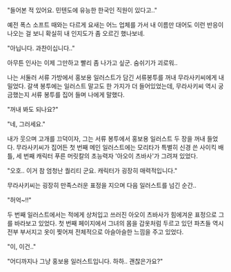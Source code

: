 "들어본 적 있어요. 민텐도에 유능한 한국인 직원이 있다고.."

예전 폭스 소프트 때와는 다르게 요새는 어느 업체를 가서 내 이름만 대어도 이런 반응이 나오는 걸 보니 확실히 내 인지도가 좀 오르긴 했나보네.

"아닙니다. 과찬이십니다.."

아무튼 인사는 이제 그만하고 빨리 좀 나가고 싶군. 숨쉬기가 괴로워..

나는 서둘러 서류 가방에서 홍보용 일러스트가 담긴 서류봉투를 꺼내 무라사키씨에게 내밀었다. 갈색 봉투에는 일러스트 말고도 한 가지가 더 들어있었는데, 무라사키씨 역시 궁금했는지 서류 봉투를 집어 들며 나에게 말했다.

"꺼내 봐도 되나요?"

"네, 그러세요."

내가 웃으며 고개를 끄덕이자, 그는 서류 봉투에서 홍보용 일러스트 두 장을 꺼내 들었다. 무라사키씨가 집어든 첫 번째 메인 일러스트에는 모리타가 특별히 신경 쓴 사이킥 배틀, 세 번째 캐릭터 푸른 머릿칼의 초능력자 '아오이 츠바사'가 그려져 있었다. 

"오호.. 이거 참 엄청난 퀄리티 군요. 캐릭터가 굉장히 매력적입니다."

무라사키씨는 굉장히 만족스러운 표정을 지으며 다음 일러스트를 넘긴 순간..

"허억~!!"

두 번째 일러스트에서는 적에게 상처입고 쓰러진 아오이 츠바사가 힘에겨운 표정으로 그를 바라보고 있었다. 첫 번째 페이지에서 그녀의 몸을 갑옷처럼 두르고 있던 파츠들 역시 전부 부서지고 옷이 찢어져 전체적으로 아슬아슬한 느낌을 주고 있었다.

"이, 이건.."

"어디까지나 그냥 홍보용 일러스트입니다. 하하.. 괜찮은가요?"